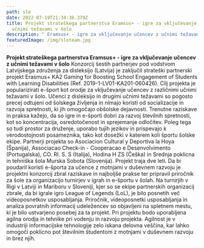 ```yaml
---
path: slo
date: 2022-07-19T21:34:38.379Z
title: Projekt strateškega partnerstva Eramsus+ - igre za vključevanje učencev z
  učnimi težavami v šolo
description: " Eramsus+ - igre za vključevanje učencev z učnimi težavami v šolo"
featuredImage: /img/sloteam.jpg
---
```

**Projekt strateškega partnerstva Eramsus+ - igre za vključevanje učencev z učnimi težavami
v šolo**
Konzorcij šestih partnerjev pod vodstvom Latvijskega združenja za disleksijo (Latvija) je
zaključil strateški partnerski projekt Erasmus+ KA2 Gaming for Boosting School Engagement
of Students with Learning Disabilities (Ref. 2019-1-LV01-KA201-060426). Cilj projekta je
popularizirati e-šport kot orodje za vključevanje učencev z različnimi učnimi težavami v šolo.
Učenci z disleksijo in drugimi učnimi težavami so pogosto precej odtujeni od šolskega
življenja in nimajo koristi od socializacije in razvoja spretnosti, ki jih omogočajo obšolske
dejavnosti. Trenutne raziskave in praksa kažejo, da so igre in e-športi dobri za razvoj
številnih spretnosti, kot so koncentracija, osredotočenost in sprejemanje odločitev. Poleg
tega so tudi prostor za druženje, uporabo tujih jezikov in prispevajo k verodostojnosti
posameznika, tako kot dosežki v katerem koli športu šolske ekipe.
Partnerji projekta so Asociacion Cultural y Deportiva la Hoya (Španija), Associacao Check-in -
Cooperacao e Desenvolvimento (Portugalska), CO. RI. S. S (Italija), Hodina H ZS (Češka) in
Srednja poklicna in tehniška šola Murska Sobota (Slovenija). Projekt traja dve leti.
Da bi poudaril koristi e-športa za učence z motnjami v duševnem razvoju je projektni
konzorcij zbral raziskave in najboljše prakse ter pripravil priročnik za šole za organizacijo
turnirjev v igrah in e-športu v šolah. Na turnirjih v Rigi v Latviji in Mariboru v Sloveniji, kjer so
se ekipe partnerskih organizacij zbrale, da bi igrale igro League of Legends (LoL), je bilo
posnetih več videoposnetkov usposabljanja.
Priročnik, videoposnetki usposabljanja in analiza povratnih informacij udeležencev so
objavljeni na spletnem mestu, ki je bilo ustvarjeno posebej za ta projekt. Pri projektu bodo
uporabljena agilna orodja in tehnike pri vodenju in razvoju projekta. Agilnost je v industriji
informacijske tehnologije zelo iskana delovna veščina, kar lahko omogoči poklicno pot
številnim študentom z motnjami v duševnem razvoju in brez njih.